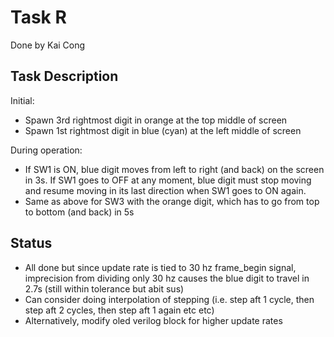 # Task R

Done by Kai Cong

## Task Description

Initial:
- Spawn 3rd rightmost digit in orange at the top middle of screen
- Spawn 1st rightmost digit in blue (cyan) at the left middle of screen

During operation:
- If SW1 is ON, blue digit moves from left to right (and back) on the screen in 3s. If SW1 goes to OFF at any moment, blue digit must stop moving and resume moving in its last direction when SW1 goes to ON again.
- Same as above for SW3 with the orange digit, which has to go from top to bottom (and back) in 5s

## Status

- All done but since update rate is tied to 30 hz frame_begin signal, imprecision from dividing only 30 hz causes the blue digit to travel in 2.7s (still within tolerance but abit sus)
- Can consider doing interpolation of stepping (i.e. step aft 1 cycle, then step aft 2 cycles, then step aft 1 again etc etc)
- Alternatively, modify oled verilog block for higher update rates